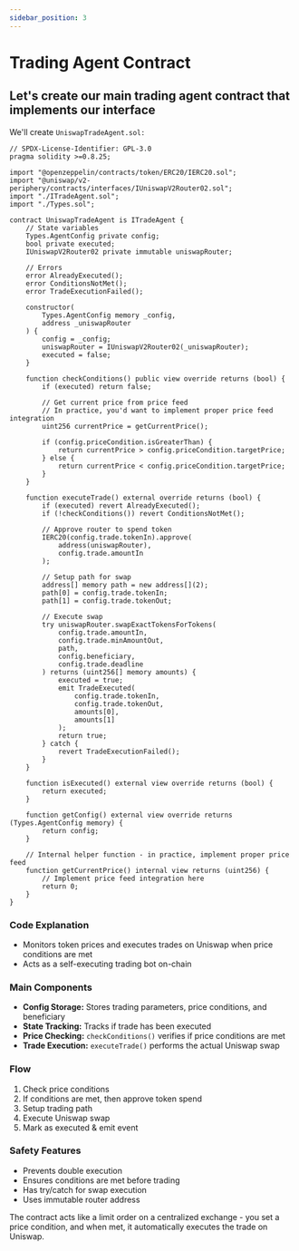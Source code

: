 ```yaml
---
sidebar_position: 3
---
```


# Trading Agent Contract

## Let's create our main trading agent contract that implements our interface

We'll create `UniswapTradeAgent.sol:`

```solidity
// SPDX-License-Identifier: GPL-3.0
pragma solidity >=0.8.25;

import "@openzeppelin/contracts/token/ERC20/IERC20.sol";
import "@uniswap/v2-periphery/contracts/interfaces/IUniswapV2Router02.sol";
import "./ITradeAgent.sol";
import "./Types.sol";

contract UniswapTradeAgent is ITradeAgent {
    // State variables
    Types.AgentConfig private config;
    bool private executed;
    IUniswapV2Router02 private immutable uniswapRouter;
    
    // Errors
    error AlreadyExecuted();
    error ConditionsNotMet();
    error TradeExecutionFailed();
    
    constructor(
        Types.AgentConfig memory _config,
        address _uniswapRouter
    ) {
        config = _config;
        uniswapRouter = IUniswapV2Router02(_uniswapRouter);
        executed = false;
    }
    
    function checkConditions() public view override returns (bool) {
        if (executed) return false;
        
        // Get current price from price feed
        // In practice, you'd want to implement proper price feed integration
        uint256 currentPrice = getCurrentPrice();
        
        if (config.priceCondition.isGreaterThan) {
            return currentPrice > config.priceCondition.targetPrice;
        } else {
            return currentPrice < config.priceCondition.targetPrice;
        }
    }
    
    function executeTrade() external override returns (bool) {
        if (executed) revert AlreadyExecuted();
        if (!checkConditions()) revert ConditionsNotMet();
        
        // Approve router to spend token
        IERC20(config.trade.tokenIn).approve(
            address(uniswapRouter),
            config.trade.amountIn
        );
        
        // Setup path for swap
        address[] memory path = new address[](2);
        path[0] = config.trade.tokenIn;
        path[1] = config.trade.tokenOut;
        
        // Execute swap
        try uniswapRouter.swapExactTokensForTokens(
            config.trade.amountIn,
            config.trade.minAmountOut,
            path,
            config.beneficiary,
            config.trade.deadline
        ) returns (uint256[] memory amounts) {
            executed = true;
            emit TradeExecuted(
                config.trade.tokenIn,
                config.trade.tokenOut,
                amounts[0],
                amounts[1]
            );
            return true;
        } catch {
            revert TradeExecutionFailed();
        }
    }
    
    function isExecuted() external view override returns (bool) {
        return executed;
    }
    
    function getConfig() external view override returns (Types.AgentConfig memory) {
        return config;
    }
    
    // Internal helper function - in practice, implement proper price feed
    function getCurrentPrice() internal view returns (uint256) {
        // Implement price feed integration here
        return 0;
    }
}
```

### Code Explanation

- Monitors token prices and executes trades on Uniswap when price conditions are met
- Acts as a self-executing trading bot on-chain

### Main Components

- **Config Storage:** Stores trading parameters, price conditions, and beneficiary
- **State Tracking:** Tracks if trade has been executed
- **Price Checking:** `checkConditions()` verifies if price conditions are met
- **Trade Execution:** `executeTrade()` performs the actual Uniswap swap

### Flow

1. Check price conditions
2. If conditions are met, then approve token spend
3. Setup trading path
4. Execute Uniswap swap
5. Mark as executed & emit event

### Safety Features

- Prevents double execution
- Ensures conditions are met before trading
- Has try/catch for swap execution
- Uses immutable router address

The contract acts like a limit order on a centralized exchange - you set a price condition, and when met, it automatically executes the trade on Uniswap.
